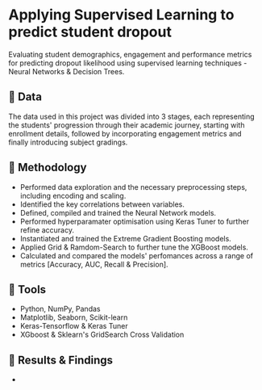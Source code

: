 # Applying Supervised Learning to predict student dropout
Evaluating student demographics, engagement and performance metrics for predicting dropout likelihood using supervised learning techniques - Neural Networks &amp; Decision Trees.


## 🔸 Data
The data used in this project was divided into 3 stages, each representing the students' progression through their academic journey, starting with enrollment details, followed by incorporating engagement metrics and finally introducing subject gradings.

## 🔸 Methodology
* Performed data exploration and the necessary preprocessing steps, including encoding and scaling.
* Identified the key correlations between variables.
* Defined, compiled and trained the Neural Network models.
* Performed hyperparamater optimisation using Keras Tuner to further refine accuracy.
* Instantiated and trained the Extreme Gradient Boosting models.
* Applied Grid & Ramdom-Search to further tune the XGBoost models.
* Calculated and compared the models' perfomances across a range of metrics [Accuracy, AUC, Recall & Precision].

## 🔸 Tools
* Python, NumPy, Pandas
* Matplotlib, Seaborn, Scikit-learn
* Keras-Tensorflow & Keras Tuner
* XGboost & Sklearn's GridSearch Cross Validation 

## 🔸 Results & Findings
* 

